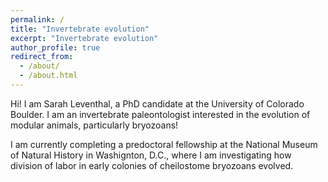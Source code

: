 ```yaml
---
permalink: /
title: "Invertebrate evolution"
excerpt: "Invertebrate evolution"
author_profile: true
redirect_from: 
  - /about/
  - /about.html
---
```


Hi! I am Sarah Leventhal, a PhD candidate at the University of Colorado Boulder. I am an invertebrate paleontologist interested in the evolution of modular animals, particularly bryozoans!


I am currently completing a predoctoral fellowship at the National Museum of Natural History in Washignton, D.C., where I am investigating how division of labor in early colonies of cheilostome bryozoans evolved.
